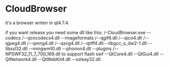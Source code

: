 CloudBrowser
============

it's a browser writen in qt4.7.4.

if you want release you need some dll like this:
/-CloudBrowser.exe
--codecs
       /--qcncodecs4.dll
--imageformats
        /--qgif4.dll
        /--qico4.dll
        /--qjpeg4.dll
        /--qmng4.dll
        /--qsvg4.dll
        /--qtiff4.dll
--libgcc_s_dw2-1.dll
--libssl32.dll
--mingwm10.dll
--phonon4.dll
--plugins
        /--NPSWF32_11_7_700_169.dll     to support flash swf 
--QtCore4.dll
--QtGui4.dll
--QtNetwork4.dll
--QtWebKit4.dll
--ssleay32.dll

